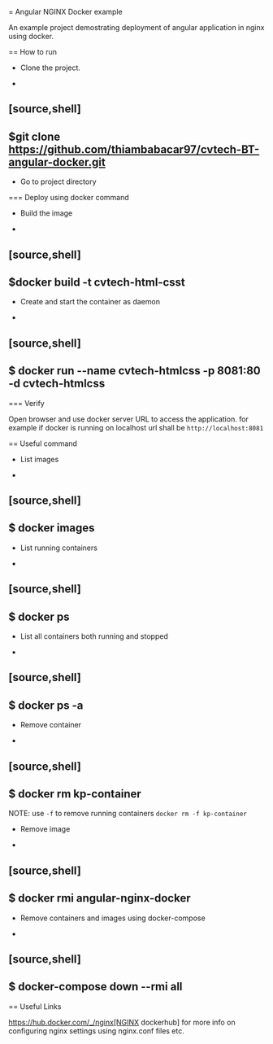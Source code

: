 = Angular NGINX Docker example

An example project demostrating deployment of angular application in nginx using docker.

== How to run

* Clone the project.

+

[source,shell]
----

$git clone <https://github.com/thiambabacar97/cvtech-BT-angular-docker.git>
----

* Go to project directory

=== Deploy using docker command

* Build the image

+

[source,shell]
----

$docker build -t cvtech-html-csst
----

* Create and start the container as daemon

+

[source,shell]
----

$ docker run --name cvtech-htmlcss -p 8081:80 -d cvtech-htmlcss
----

=== Verify

Open browser and use docker server URL to access the application. for example if docker is running on localhost url shall be `http://localhost:8081`

== Useful command

* List images

+

[source,shell]
----

$ docker images
----

* List running containers

+

[source,shell]
----

$ docker ps
----

* List all containers both running and stopped

+

[source,shell]
----

$ docker ps -a
----

* Remove container

+

[source,shell]
----

$ docker rm kp-container
----

NOTE: use `-f` to remove running containers `docker rm -f kp-container`

* Remove image

+

[source,shell]
----

$ docker rmi angular-nginx-docker
----

* Remove containers and images using docker-compose

+

[source,shell]
----

$ docker-compose down --rmi all
----

== Useful Links

<https://hub.docker.com/_/nginx[NGINX> dockerhub] for more info on configuring nginx settings using nginx.conf files etc.
